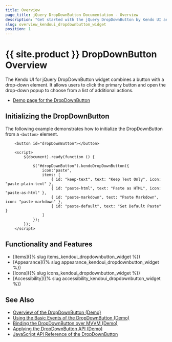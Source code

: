 ```yaml
---
title: Overview
page_title: jQuery DropDownButton Documentation - Overview
description: "Get started with the jQuery DropDownButton by Kendo UI and learn how to initialize it and what its key features are."
slug: overview_kendoui_dropdownbutton_widget
position: 1
---
```


# {{ site.product }} DropDownButton Overview

The Kendo UI for jQuery DropDownButton widget combines a button with a drop-down element. It allows users to click the primary button and open the drop-down popup to choose from a list of additional actions.

* [Demo page for the DropDownButton](https://demos.telerik.com/kendo-ui/dropdownbutton/index) 

## Initializing the DropDownButton

The following example demonstrates how to initialize the DropDownButton from a `<button>` element.

```dojo
    <button id="dropDownButton"></button>

    <script>
        $(document).ready(function () {

            $("#dropDownButton").kendoDropDownButton({                  
                icon:"paste",
                items: [
                    { id: "keep-text", text: "Keep Text Only", icon: "paste-plain-text" },
                    { id: "paste-html", text: "Paste as HTML", icon: "paste-as-html" },
                    { id: "paste-markdown", text: "Paste Markdown", icon: "paste-markdown" },
                    { id: "paste-default", text: "Set Default Paste"  }
                ]
            });
        });
    </script>
```

## Functionality and Features

* [Items]({% slug items_kendoui_dropdownbutton_widget %})
* [Appearance]({% slug appearance_kendoui_dropdownbutton_widget %})
* [Icons]({% slug icons_kendoui_dropdownbutton_widget %})
* [Accessibility]({% slug accessibility_kendoui_dropdownbutton_widget %})

## See Also

* [Overview of the DropDownButton (Demo)](https://demos.telerik.com/kendo-ui/dropdownbutton/index)
* [Using the Basic Events of the DropDownButton (Demo)](https://demos.telerik.com/kendo-ui/dropdownbutton/events)
* [Binding the DropDownButton over MVVM (Demo)](https://demos.telerik.com/kendo-ui/dropdownbutton/mvvm)
* [Applying the DropDownButton API (Demo)](https://demos.telerik.com/kendo-ui/dropdownbutton/api)
* [JavaScript API Reference of the DropDownButton](/api/javascript/ui/dropdownbutton)
